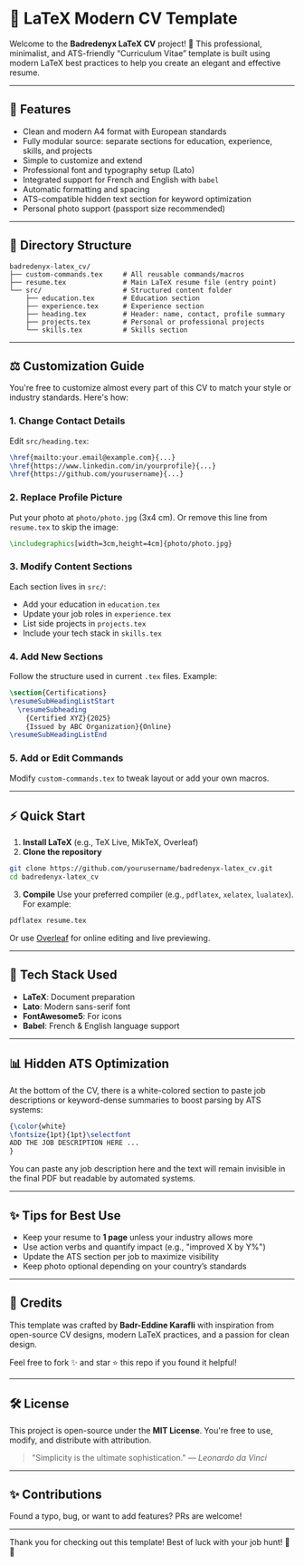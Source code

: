 # 🔗 LaTeX Modern CV Template

Welcome to the **Badredenyx LaTeX CV** project! 🚀
This professional, minimalist, and ATS-friendly “Curriculum Vitae” template is built using modern LaTeX best practices to help you create an elegant and effective resume.

---

## 🌟 Features

* Clean and modern A4 format with European standards
* Fully modular source: separate sections for education, experience, skills, and projects
* Simple to customize and extend
* Professional font and typography setup (Lato)
* Integrated support for French and English with `babel`
* Automatic formatting and spacing
* ATS-compatible hidden text section for keyword optimization
* Personal photo support (passport size recommended)

---

## 📂 Directory Structure

```
badredenyx-latex_cv/
├── custom-commands.tex     # All reusable commands/macros
├── resume.tex              # Main LaTeX resume file (entry point)
└── src/                    # Structured content folder
    ├── education.tex       # Education section
    ├── experience.tex      # Experience section
    ├── heading.tex         # Header: name, contact, profile summary
    ├── projects.tex        # Personal or professional projects
    └── skills.tex          # Skills section
```

---

## ⚖️ Customization Guide

You're free to customize almost every part of this CV to match your style or industry standards. Here's how:

### 1. **Change Contact Details**

Edit `src/heading.tex`:

```latex
\href{mailto:your.email@example.com}{...}
\href{https://www.linkedin.com/in/yourprofile}{...}
\href{https://github.com/yourusername}{...}
```

### 2. **Replace Profile Picture**

Put your photo at `photo/photo.jpg` (3x4 cm). Or remove this line from `resume.tex` to skip the image:

```latex
\includegraphics[width=3cm,height=4cm]{photo/photo.jpg}
```

### 3. **Modify Content Sections**

Each section lives in `src/`:

* Add your education in `education.tex`
* Update your job roles in `experience.tex`
* List side projects in `projects.tex`
* Include your tech stack in `skills.tex`

### 4. **Add New Sections**

Follow the structure used in current `.tex` files. Example:

```latex
\section{Certifications}
\resumeSubHeadingListStart
  \resumeSubheading
    {Certified XYZ}{2025}
    {Issued by ABC Organization}{Online}
\resumeSubHeadingListEnd
```

### 5. **Add or Edit Commands**

Modify `custom-commands.tex` to tweak layout or add your own macros.

---

## ⚡ Quick Start

1. **Install LaTeX** (e.g., TeX Live, MikTeX, Overleaf)
2. **Clone the repository**

```bash
git clone https://github.com/yourusername/badredenyx-latex_cv.git
cd badredenyx-latex_cv
```

3. **Compile**
   Use your preferred compiler (e.g., `pdflatex`, `xelatex`, `lualatex`). For example:

```bash
pdflatex resume.tex
```

Or use [Overleaf](https://www.overleaf.com/) for online editing and live previewing.

---


## 🔧 Tech Stack Used

* **LaTeX**: Document preparation
* **Lato**: Modern sans-serif font
* **FontAwesome5**: For icons
* **Babel**: French & English language support

---

## 📊 Hidden ATS Optimization

At the bottom of the CV, there is a white-colored section to paste job descriptions or keyword-dense summaries to boost parsing by ATS systems:

```latex
{\color{white}
\fontsize{1pt}{1pt}\selectfont
ADD THE JOB DESCRIPTION HERE ...
}
```

You can paste any job description here and the text will remain invisible in the final PDF but readable by automated systems.

---

## ✨ Tips for Best Use

* Keep your resume to **1 page** unless your industry allows more
* Use action verbs and quantify impact (e.g., "improved X by Y%")
* Update the ATS section per job to maximize visibility
* Keep photo optional depending on your country’s standards

---

## 🙏 Credits

This template was crafted by **Badr-Eddine Karafli** with inspiration from open-source CV designs, modern LaTeX practices, and a passion for clean design.

Feel free to fork ✨ and star ⭐ this repo if you found it helpful!

---

## 🛠️ License

This project is open-source under the **MIT License**. You're free to use, modify, and distribute with attribution.

> "Simplicity is the ultimate sophistication." — *Leonardo da Vinci*

---

## ✨ Contributions

Found a typo, bug, or want to add features? PRs are welcome!

---

Thank you for checking out this template! Best of luck with your job hunt! 🙌💼
